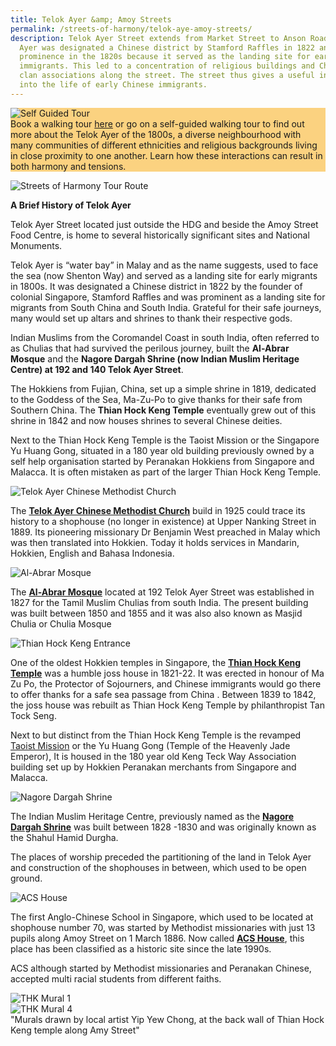 ```yaml
---
title: Telok Ayer &amp; Amoy Streets
permalink: /streets-of-harmony/telok-aye-amoy-streets/
description: Telok Ayer Street extends from Market Street to Anson Road. Telok
  Ayer was designated a Chinese district by Stamford Raffles in 1822 and gained
  prominence in the 1820s because it served as the landing site for early
  immigrants. This led to a concentration of religious buildings and Chinese
  clan associations along the street. The street thus gives a useful insight
  into the life of early Chinese immigrants.
---
```

<div class="row" style="background: #fbd280;">
	<div class="col is-3"><img src="/images/Outdoor%20Trail%20(2).jpg" alt="Self Guided Tour"></div>
	<div class="col is-9">Book a walking tour <a target="_blank" href="https://form.gov.sg/#!/5bab41b04e2ef2000f8f2a4d">here</a> or go on a self-guided walking tour to find out more about the Telok Ayer of the 1800s, a diverse neighbourhood with many communities of different ethnicities and religious backgrounds living in close proximity to one another.  Learn how these interactions can result in both harmony and tensions.</div>
	</div>

![Streets of Harmony Tour Route](/images/Street%20Of%20Harmony%20Tour%20Route.png)

**A Brief History of Telok Ayer**

Telok Ayer Street located just outside the HDG and beside the Amoy Street Food Centre, is home to several historically significant sites and National Monuments.

Telok Ayer is “water bay” in Malay and as the name suggests, used to face the sea (now Shenton Way)  and served as a landing site for early migrants in 1800s.  It was designated a Chinese district in 1822 by the founder of colonial Singapore, Stamford Raffles and was prominent as a landing site for migrants from South China and South India.  Grateful for their safe journeys, many would set up altars and shrines to thank their respective gods.  

Indian Muslims from the Coromandel Coast in south India, often referred to as Chulias that had survived the perilous journey, built the **Al-Abrar Mosque** and the **Nagore Dargah Shrine (now Indian Muslim Heritage Centre) at 192 and 140 Telok Ayer Street**.     

The Hokkiens from Fujian, China, set up a simple shrine in 1819, dedicated to the Goddess of the Sea, Ma-Zu-Po to give thanks for their safe from Southern China.  The **Thian Hock Keng Temple** eventually grew out of this shrine in 1842 and now houses shrines to several Chinese deities. 

Next to the Thian Hock Keng Temple is the Taoist Mission or the Singapore Yu Huang Gong, situated in a 180 year old building previously owned by a self help organisation started by Peranakan Hokkiens from Singapore and Malacca.  It is often mistaken as part of the larger Thian Hock Keng Temple.

<div class="col is-8 is-offset-2">
<img src="/images/Telok%20Ayer%20Methodist%20Church.jpg" alt="Telok Ayer Chinese Methodist Church">
</div>

The **[Telok Ayer Chinese Methodist Church](https://www.roots.gov.sg/places/places-landing/Places/national-monuments/telok-ayer-chinese-methodist-church)** build in 1925 could trace its history to a shophouse (no longer in existence) at Upper Nanking Street in 1889.  Its pioneering missionary Dr Benjamin West preached in Malay which was then translated into Hokkien. Today it holds services in Mandarin, Hokkien, English and Bahasa Indonesia.

<div class="col is-8 is-offset-2">
<img src="/images/al%20abrar%20mosque%20.jpg" alt="Al-Abrar Mosque">
</div>

The **[Al-Abrar Mosque](https://www.roots.gov.sg/places/places-landing/Places/national-monuments/al-abrar-mosque)** located at 192 Telok Ayer Street was established in 1827 for the Tamil Muslim Chulias from south India. The present building was built between 1850 and 1855 and it was also also known as  Masjid Chulia or Chulia Mosque

<div class="col is-8 is-offset-2">
<img src="/images/outdoor%20walkingtrail.jpg" alt="Thian Hock Keng Entrance">
</div>

One of the oldest Hokkien temples in Singapore, the **[Thian Hock Keng Temple](https://www.roots.gov.sg/places/places-landing/Places/national-monuments/thian-hock-keng)** was a humble joss house in 1821-22. It was erected in honour of Ma Zu Po, the Protector of Sojourners, and Chinese immigrants would go there to offer thanks for a safe sea passage from China . Between 1839 to 1842, the joss house was rebuilt as Thian Hock Keng Temple by philanthropist Tan Tock Seng.

Next to but distinct from the Thian Hock Keng Temple is the revamped [Taoist Mission](https://www.taoism.org.sg) or the Yu Huang Gong (Temple of the Heavenly Jade Emperor), It is housed in the 180 year old Keng Teck Way Association building set up by Hokkien Peranakan merchants from Singapore and Malacca.

<div class="col is-8 is-offset-2">
<img src="/images/nagore%20dargah%20shrine.jpg" alt="Nagore Dargah Shrine">
</div>

The Indian Muslim Heritage Centre, previously named as the **[Nagore Dargah Shrine](https://www.roots.gov.sg/en/places/places-landing/Places/national-monuments/former-nagore-dargah)** was built between 1828 -1830 and was originally known as the Shahul Hamid Durgha.

The places of worship preceded the partitioning of the land in Telok Ayer and construction of the shophouses in between, which used to be open ground.

<div class="col is-8 is-offset-2">
<img src="/images/acs%20house.JPEG" alt="ACS House">
</div>

The first Anglo-Chinese School in Singapore, which used to be located at shophouse number 70, was started by Methodist missionaries with just 13 pupils along Amoy Street on 1 March 1886. Now called **[ACS House](https://www.roots.gov.sg/places/places-landing/Places/historic-sites/anglo-chinese-school)**, this place has been classified as a historic site since the late 1990s.

ACS although started by Methodist missionaries and Peranakan Chinese, accepted multi racial students from different faiths.

<div class="row">
<div class="col is-6"><img src="/images/thk%20mural%201.jpg" alt="THK Mural 1"></div>
	<div class="col is-6"><img src="/images/thk%20mural%204.jpg" alt="THK Mural 4">
	</div>
	<div class="col is-12">
		"Murals drawn by local artist Yip Yew Chong, at the back wall of Thian Hock Keng temple along Amy Street"
	</div>
	</div>